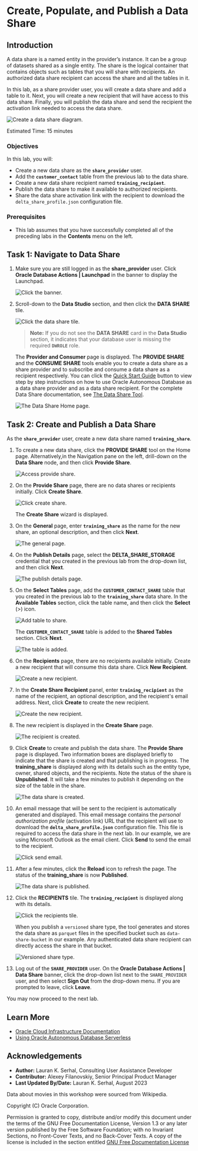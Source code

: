 # Create, Populate, and Publish a Data Share

## Introduction

A data share is a named entity in the provider’s instance. It can be a group of datasets shared as a single entity. The share is the logical container that contains objects such as tables that you will share with recipients. An authorized data share recipient can  access the share and all the tables in it.

In this lab, as a share provider user, you will create a data share and add a table to it. Next, you will create a new recipient that will have access to this data share. Finally, you will publish the data share and send the recipient the activation link needed to access the data share.

 ![Create a data share diagram.](images/data-share-diagram.png)

Estimated Time: 15 minutes

### Objectives

In this lab, you will:

* Create a new data share as the **`share_provider`** user.
* Add the **`customer_contact`** table from the previous lab to the data share.
* Create a new data share recipient named **`training_recipient`**.
* Publish the data share to make it available to authorized recipients.
* Share the data share activation link with the recipient to download the `delta_share_profile.json` configuration file.

### Prerequisites

* This lab assumes that you have successfully completed all of the preceding labs in the **Contents** menu on the left.

## Task 1: Navigate to Data Share

1. Make sure you are still logged in as the **share_provider** user. Click **Oracle Database Actions | Launchpad** in the banner to display the Launchpad.

    ![Click the banner.](./images/click-banner.png " ")

2. Scroll-down to the **Data Studio** section, and then click the **DATA SHARE** tile.

     ![Click the data share tile.](./images/click-data-share.png " ")

     >**Note:** If you do not see the **DATA SHARE** card in the **Data Studio** section, it indicates that your database user is missing the required **`DWROLE`** role.

     The **Provider and Consumer** page is displayed. The **PROVIDE SHARE** and the **CONSUME SHARE** tools enable you to create a data share as a share provider and to subscribe and consume a data share as a recipient respectively. You can click the [Quick Start Guide](https://docs.oracle.com/en/database/oracle/sql-developer-web/sdwfd/index.html) button to view step by step instructions on how to use Oracle Autonomous Database as a data share provider and as a data share recipient. For the complete Data Share documentation, see [The Data Share Tool](https://docs.oracle.com/en/cloud/paas/autonomous-database/adbsa/adp-data-share-tool.html#GUID-7EECE78B-336D-4853-BFC3-E78A7B8398DB).

    ![The Data Share Home page.](./images/data-share-home-page.png " ")

## Task 2: Create and Publish a Data Share

As the **`share_provider`** user, create a new data share named **`training_share`**.

1. To create a new data share, click the **PROVIDE SHARE** tool on the Home page. Alternatively,in the Navigation pane on the left, drill-down on the **Data Share** node, and then click **Provide Share**.

    ![Access provide share.](./images/access-provide-share.png " ")

2. On the **Provide Share** page, there are no data shares or recipients initially. Click **Create Share**.

    ![Click create share.](./images/click-create-share.png " ")

    The **Create Share** wizard is displayed.

3. On the **General** page, enter **`training_share`** as the name for the new share, an optional description, and then click **Next**.

    ![The general page.](./images/wizard-general.png " ")

4. On the **Publish Details** page, select the **DELTA\_SHARE\_STORAGE** credential that you created in the previous lab from the drop-down list, and then click **Next**.

    ![The publish details page.](./images/wizard-publish-details.png " ")

5. On the **Select Tables** page, add the **`CUSTOMER_CONTACT_SHARE`** table that you created in the previous lab to the **`training_share`** data share. In the **Available Tables** section, click the table name, and then click the **Select** (>) icon.

    ![Add table to share.](images/add-table-to-share.png)

    The **`CUSTOMER_CONTACT_SHARE`** table is added to the **Shared Tables** section. Click **Next**.

    ![The table is added.](images/table-added.png)

6. On the **Recipients** page, there are no recipients available initially. Create a new recipient that will consume this data share. Click **New Recipient**.

    ![Create a new recipient.](images/create-recipient.png)

7. In the **Create Share Recipient** panel, enter **`training_recipient`** as the name of the recipient, an optional description, and the recipient's email address. Next, click **Create** to create the new recipient.

    ![Create the new recipient.](images/click-create-recipient.png)

8. The new recipient is displayed in the **Create Share** page.

    ![The recipient is created.](images/recipient-created.png)

9. Click **Create** to create and publish the data share. The **Provide Share** page is displayed. Two information boxes are displayed briefly to indicate that the share is created and that publishing is in progress. The **training_share** is displayed along with its details such as the entity type, owner, shared objects, and the recipients. Note the status of the share is **Unpublished**. It will take a few minutes to publish it depending on the size of the table in the share.

    ![The data share is created.](images/share-created.png)

10. An email message that will be sent to the recipient is automatically generated and displayed. This email message contains the _personal authorization profile_ (activation link) URL that the recipient will use to download the **`delta_share_profile.json`** configuration file. This file is required to access the data share in the next lab. In our example, we are using Microsoft Outlook as the email client. Click **Send** to send the email to the recipient.

    ![Click send email.](images/activation-email.png)

11. After a few minutes, click the **Reload** icon to refresh the page. The status of the **training_share** is now **Published**.

    ![The data share is published.](images/share-published.png)

12. Click the **RECIPIENTS** tile. The **`training_recipient`** is displayed along with its details.

    ![Click the recipients tile.](images/click-recipients-tile.png)

    When you publish a `versioned` share type, the tool generates and stores the data share as `parquet` files in the specified bucket such as `data-share-bucket` in our example. Any authenticated data share recipient can directly access the share in that bucket.

    ![Versioned share type.](images/versioned-share-type.png)

13. Log out of the **`SHARE_PROVIDER`** user. On the **Oracle Database Actions | Data Share** banner, click the drop-down list next to the `SHARE_PROVIDER` user, and then select **Sign Out** from the drop-down menu. If you are prompted to leave, click **Leave**.

You may now proceed to the next lab.

## Learn More

* [Oracle Cloud Infrastructure Documentation](https://docs.cloud.oracle.com/en-us/iaas/Content/GSG/Concepts/baremetalintro.htm)
* [Using Oracle Autonomous Database Serverless](https://docs.oracle.com/en/cloud/paas/autonomous-database/adbsa/index.html)

## Acknowledgements

* **Author:** Lauran K. Serhal, Consulting User Assistance Developer
* **Contributor:** Alexey Filanovskiy, Senior Principal Product Manager
* **Last Updated By/Date:** Lauran K. Serhal, August 2023

Data about movies in this workshop were sourced from Wikipedia.

Copyright (C) Oracle Corporation.

Permission is granted to copy, distribute and/or modify this document
under the terms of the GNU Free Documentation License, Version 1.3
or any later version published by the Free Software Foundation;
with no Invariant Sections, no Front-Cover Texts, and no Back-Cover Texts.
A copy of the license is included in the section entitled [GNU Free Documentation License](files/gnu-free-documentation-license.txt)
